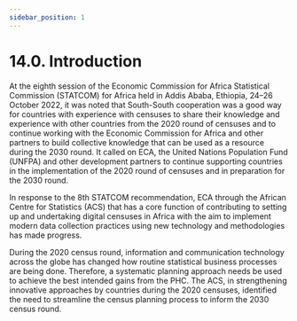 ```yaml
---
sidebar_position: 1
---
```


# 14.0. Introduction

At the eighth session of the Economic Commission for Africa Statistical Commission (STATCOM) for Africa held in Addis Ababa, Ethiopia, 24–26 October 2022, it was noted that South-South cooperation was a good way for countries with experience with censuses to share their knowledge and experience with other countries from the 2020 round of censuses and to continue working with the Economic Commission for Africa and other partners to build collective knowledge that can be used as a resource during the 2030 round. It called on ECA, the United Nations Population Fund (UNFPA) and other development partners to continue supporting countries in the implementation of the 2020 round of censuses and in preparation for the 2030 round.

In response to the 8th STATCOM recommendation, ECA through the African Centre for Statistics (ACS) that has a core function of contributing to setting up and undertaking digital censuses in Africa with the aim to implement modern data collection practices using new technology and methodologies has made progress. 

During the 2020 census round, information and communication technology across the globe has changed how routine statistical business processes are being done. Therefore, a systematic planning approach needs be used to achieve the best intended gains from the PHC. The ACS, in strengthening innovative approaches by countries during the 2020 censuses, identified the need to streamline the census planning process to inform the 2030 census round.

